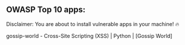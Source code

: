 ## OWASP Top 10 apps:

Disclaimer: You are about to install vulnerable apps in your machine! 🔥

 gossip-world - Cross-Site Scripting (XSS) | Python | [Gossip World] 
